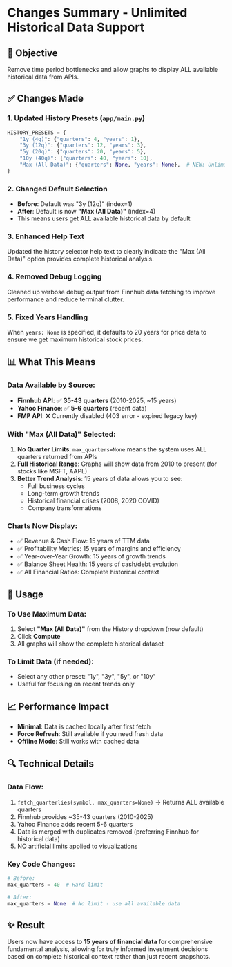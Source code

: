 # Changes Summary - Unlimited Historical Data Support

## 🎯 Objective
Remove time period bottlenecks and allow graphs to display ALL available historical data from APIs.

## ✅ Changes Made

### 1. **Updated History Presets** (`app/main.py`)
```python
HISTORY_PRESETS = {
    "1y (4q)": {"quarters": 4, "years": 1},
    "3y (12q)": {"quarters": 12, "years": 3},
    "5y (20q)": {"quarters": 20, "years": 5},
    "10y (40q)": {"quarters": 40, "years": 10},
    "Max (All Data)": {"quarters": None, "years": None},  # NEW: Unlimited data
}
```

### 2. **Changed Default Selection**
- **Before**: Default was "3y (12q)" (index=1)
- **After**: Default is now **"Max (All Data)"** (index=4)
- This means users get ALL available historical data by default

### 3. **Enhanced Help Text**
Updated the history selector help text to clearly indicate the "Max (All Data)" option provides complete historical analysis.

### 4. **Removed Debug Logging**
Cleaned up verbose debug output from Finnhub data fetching to improve performance and reduce terminal clutter.

### 5. **Fixed Years Handling**
When `years: None` is specified, it defaults to 20 years for price data to ensure we get maximum historical stock prices.

## 📊 What This Means

### Data Available by Source:
- **Finnhub API**: ✅ **35-43 quarters** (2010-2025, ~15 years)
- **Yahoo Finance**: ✅ **5-6 quarters** (recent data)
- **FMP API**: ❌ Currently disabled (403 error - expired legacy key)

### With "Max (All Data)" Selected:
1. **No Quarter Limits**: `max_quarters=None` means the system uses ALL quarters returned from APIs
2. **Full Historical Range**: Graphs will show data from 2010 to present (for stocks like MSFT, AAPL)
3. **Better Trend Analysis**: 15 years of data allows you to see:
   - Full business cycles
   - Long-term growth trends
   - Historical financial crises (2008, 2020 COVID)
   - Company transformations

### Charts Now Display:
- ✅ Revenue & Cash Flow: 15 years of TTM data
- ✅ Profitability Metrics: 15 years of margins and efficiency
- ✅ Year-over-Year Growth: 15 years of growth trends
- ✅ Balance Sheet Health: 15 years of cash/debt evolution
- ✅ All Financial Ratios: Complete historical context

## 🚀 Usage

### To Use Maximum Data:
1. Select **"Max (All Data)"** from the History dropdown (now default)
2. Click **Compute**
3. All graphs will show the complete historical dataset

### To Limit Data (if needed):
- Select any other preset: "1y", "3y", "5y", or "10y"
- Useful for focusing on recent trends only

## 📈 Performance Impact
- **Minimal**: Data is cached locally after first fetch
- **Force Refresh**: Still available if you need fresh data
- **Offline Mode**: Still works with cached data

## 🔍 Technical Details

### Data Flow:
1. `fetch_quarterlies(symbol, max_quarters=None)` → Returns ALL available quarters
2. Finnhub provides ~35-43 quarters (2010-2025)
3. Yahoo Finance adds recent 5-6 quarters
4. Data is merged with duplicates removed (preferring Finnhub for historical data)
5. NO artificial limits applied to visualizations

### Key Code Changes:
```python
# Before:
max_quarters = 40  # Hard limit

# After:
max_quarters = None  # No limit - use all available data
```

## ✨ Result
Users now have access to **15 years of financial data** for comprehensive fundamental analysis, allowing for truly informed investment decisions based on complete historical context rather than just recent snapshots.
